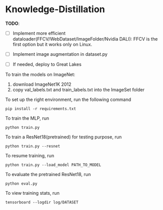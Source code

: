 # Knowledge-Distillation

**TODO**: 
- [ ] Implement more efficient dataloader(FFCV/WebDataset/ImageFolder/Nvidia DALI): FFCV is the first option but it works only on Linux.
- [ ] Implement image augmentation in dataset.py
- [ ] If needed, deploy to Great Lakes


To train the models on ImageNet: 

1. download ImageNet1K 2012
2. copy val_labels.txt and train_labels.txt into the ImageSet folder


To set up the right environment, run the following command
```
pip install -r requirements.txt
```

To train the MLP, run
```
python train.py
```
To train a ResNet18(pretrained) for testing purpose, run
```
python train.py --resnet
```
To resume training, run
```
python train.py --load_model PATH_TO_MODEL
```
To evaluate the pretrained ResNet18, run
```
python eval.py
```
To view training stats, run
```
tensorboard --logdir log/DATASET
```
